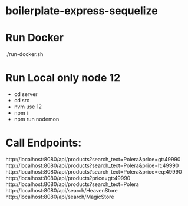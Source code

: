 # boilerplate-express-sequelize

# Run Docker
./run-docker.sh

# Run Local only node 12
- cd server
- cd src
- nvm use 12
- npm i
- npm run nodemon

# Call Endpoints:

http://localhost:8080/api/products?search_text=Polera&price=gt:49990
http://localhost:8080/api/products?search_text=Polera&price=lt:49990
http://localhost:8080/api/products?search_text=Polera&price=eq:49990
http://localhost:8080/api/products?price=gt:49990
http://localhost:8080/api/products?search_text=Polera
http://localhost:8080/api/search/HeavenStore
http://localhost:8080/api/search/MagicStore
